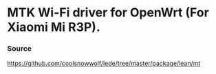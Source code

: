 # MTK Wi-Fi driver for OpenWrt (For Xiaomi Mi R3P).

### Source
https://github.com/coolsnowwolf/lede/tree/master/package/lean/mt
